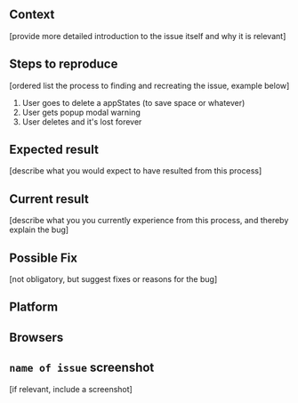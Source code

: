 ## Context

[provide more detailed introduction to the issue itself and why it is relevant]

## Steps to reproduce

[ordered list the process to finding and recreating the issue, example below]

1. User goes to delete a appStates (to save space or whatever)
2. User gets popup modal warning
3. User deletes and it's lost forever

## Expected result

[describe what you would expect to have resulted from this process]

## Current result

[describe what you you currently experience from this process, and thereby explain the bug]

## Possible Fix

[not obligatory, but suggest fixes or reasons for the bug]

## Platform

## Browsers

## `name of issue` screenshot

[if relevant, include a screenshot]
